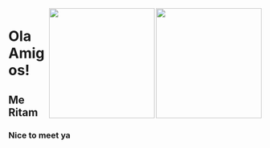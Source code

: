 <img src="./assets/hello-dark.gif#gh-light-mode-only" align="right" height="220" width="210" />
<img src="./assets/hello-light.gif#gh-dark-mode-only" align="right" height="220" width="210" />

<h1>Ola Amigos!</h1>
<h2>Me Ritam</h2>
<h3>Nice to meet ya</h3>
<!---
EdwinT2/EdwinT2 is a ✨ special ✨ repository because its `README.md` (this file) appears on your GitHub profile.
You can click the Preview link to take a look at your changes.
--->
